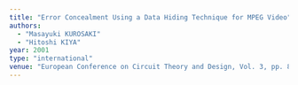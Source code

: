 ```yaml
---
title: "Error Concealment Using a Data Hiding Technique for MPEG Video"
authors:
  - "Masayuki KUROSAKI"
  - "Hitoshi KIYA"
year: 2001
type: "international"
venue: "European Conference on Circuit Theory and Design, Vol. 3, pp. 81-84, Espoo, Finland, 2001-08-01."
---
```

